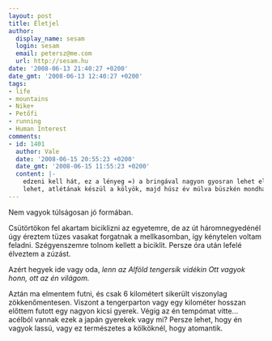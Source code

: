 ```yaml
---
layout: post
title: Életjel
author:
  display_name: sesam
  login: sesam
  email: petersz@me.com
  url: http://sesam.hu
date: '2008-06-13 21:40:27 +0200'
date_gmt: '2008-06-13 12:40:27 +0200'
tags:
- life
- mountains
- Nike+
- Petőfi
- running
- Human Interest
comments:
- id: 1401
  author: Vale
  date: '2008-06-15 20:55:23 +0200'
  date_gmt: '2008-06-15 11:55:23 +0200'
  content: |-
    edzeni kell hát, ez a lényeg =) a bringával nagyon gyosran lehet elérni elképesztő javulást, egy bizonyos terepre. én legalábbis ezt tapasztaltam idén, amikor újra nyeregbe ültem.
    lehet, atlétának készül a kölyök, majd húsz év múlva büszkén mondhatod, hogy tudtad tartani a tempóját =)
---
```


Nem vagyok túlságosan jó formában.

Csütörtökon fel akartam biciklizni az egyetemre, de az út háromnegyedénél úgy éreztem tüzes vasakat forgatnak a mellkasomban, így kénytelen voltam feladni. Szégyenszemre tolnom kellett a biciklit. Persze óra után lefelé élveztem a zúzást.

Azért hegyek ide vagy oda, _lenn az Alföld tengersík vidékin Ott vagyok honn, ott az én világom._

Aztán ma elmentem futni, és csak 6 kilométert sikerült viszonylag zökkenőmentesen. Viszont a tengerparton vagy egy kilométer hosszan előttem futott egy nagyon kicsi gyerek. Végig az én tempómat vitte... acélból vannak ezek a japán gyerekek vagy mi? Persze lehet, hogy én vagyok lassú, vagy ez természetes a kölköknél, hogy atomantik.
